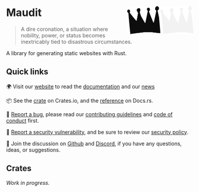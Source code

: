 # Maudit <img align="right" valign="center" width="89" height="75"  src="./.github/assets/logo_light.svg#gh-dark-mode-only" alt="Logo of Maudit, a crudely crown" /> <img align="right" valign="center" width="89" height="75"  src="./.github/assets/logo.svg#gh-light-mode-only" alt="Logo of Maudit, a crudely crown" />

> A dire coronation, a situation where nobility, power, or status becomes inextricably tied to disastrous circumstances.

A library for generating static websites with Rust.

## Quick links

🌍 Visit our [website](https://maudit.org) to read the [documentation](https://maudit.org/docs) and our [news](https://maudit.org/blog)

📦 See the [crate](https://crates.io/crates/maudit) on Crates.io, and the [reference](https://docs.rs/maudit/latest/maudit/) on Docs.rs.

🐛 [Report a bug](https://github.com/bruits/maudit/issues), please read our [contributing guidelines](#) and [code of conduct](#) first.

🚨 [Report a security vulnerability](#), and be sure to review our [security policy](#).

💬 Join the discussion on [Github](https://github.com/bruits/maudit/discussions) and [Discord](https://maudit.org/chat/), if you have any questions, ideas, or suggestions.

## Crates

_Work in progress._
